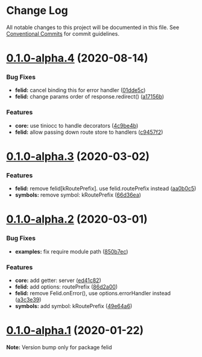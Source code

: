 # Change Log

All notable changes to this project will be documented in this file.
See [Conventional Commits](https://conventionalcommits.org) for commit guidelines.

# [0.1.0-alpha.4](https://github.com/felidjs/felid/compare/v0.1.0-alpha.3...v0.1.0-alpha.4) (2020-08-14)


### Bug Fixes

* **felid:** cancel binding this for error handler ([01dde5c](https://github.com/felidjs/felid/commit/01dde5c03228871513effcfc9cb57406165ced8e))
* **felid:** change params order of response.redirect() ([a17156b](https://github.com/felidjs/felid/commit/a17156b7ca00188ff56445beb0abfaf76e9235f3))


### Features

* **core:** use tiniocc to handle decorators ([4c9be4b](https://github.com/felidjs/felid/commit/4c9be4bc3a2692239348a33e21502b134c7c2c22))
* **felid:** allow passing down route store to handlers ([c9457f2](https://github.com/felidjs/felid/commit/c9457f2e510a1e7ecdf161459956c154cbf2490d))





# [0.1.0-alpha.3](https://github.com/felidjs/felid/compare/v0.1.0-alpha.2...v0.1.0-alpha.3) (2020-03-02)


### Features

* **felid:** remove felid[kRoutePrefix]. use felid.routePrefix instead ([aa0b0c5](https://github.com/felidjs/felid/commit/aa0b0c5a47f6c24a060cdd5274c80cdbde2f522c))
* **symbols:** remove symbol: kRoutePrefix ([66d36ea](https://github.com/felidjs/felid/commit/66d36eaea9c43f8f7a999a808636bb471260d6b2))





# [0.1.0-alpha.2](https://github.com/felidjs/felid/compare/v0.1.0-alpha.1...v0.1.0-alpha.2) (2020-03-01)


### Bug Fixes

* **examples:** fix require module path ([850b7ec](https://github.com/felidjs/felid/commit/850b7ec22810a39b953faebd27a1f1f01ab8eb02))


### Features

* **core:** add getter: server ([ed41c82](https://github.com/felidjs/felid/commit/ed41c8229fa3cc49ea3b070c71bd434d1f6694a2))
* **felid:** add options: routePrefix ([86d2a00](https://github.com/felidjs/felid/commit/86d2a00493e19639a0fdfc17fa0f224e9b290b8c))
* **felid:** remove Felid.onError(), use options.errorHandler instead ([a3c3e39](https://github.com/felidjs/felid/commit/a3c3e39810f6d10eda21d0b56ce6bfcd0f4d3562))
* **symbols:** add symbol: kRoutePrefix ([49e64a6](https://github.com/felidjs/felid/commit/49e64a642b6a55e67a0afe30f99882e5a0e83a83))





# [0.1.0-alpha.1](https://github.com/felidjs/felid/compare/v0.1.0-alpha.0...v0.1.0-alpha.1) (2020-01-22)

**Note:** Version bump only for package felid
